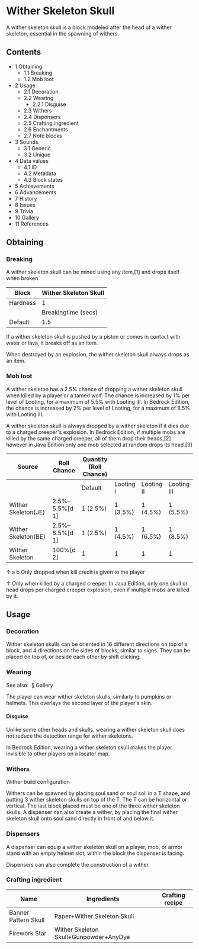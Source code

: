 # Wither Skeleton Skull
A wither skeleton skull is a block modeled after the head of a wither skeleton, essential in the spawning of withers.

## Contents
- 1 Obtaining
	- 1.1 Breaking
	- 1.2 Mob loot
- 2 Usage
	- 2.1 Decoration
	- 2.2 Wearing
		- 2.2.1 Disguise
	- 2.3 Withers
	- 2.4 Dispensers
	- 2.5 Crafting ingredient
	- 2.6 Enchantments
	- 2.7 Note blocks
- 3 Sounds
	- 3.1 Generic
	- 3.2 Unique
- 4 Data values
	- 4.1 ID
	- 4.2 Metadata
	- 4.3 Block states
- 5 Achievements
- 6 Advancements
- 7 History
- 8 Issues
- 9 Trivia
- 10 Gallery
- 11 References

## Obtaining
### Breaking
A wither skeleton skull can be mined using any item,[1] and drops itself when broken.

| Block    | Wither Skeleton Skull |
|----------|-----------------------|
| Hardness | 1                     |
|          | Breakingtime (secs)   |
| Default  | 1.5                   |

If a wither skeleton skull is pushed by a piston or comes in contact with water or lava, it breaks off as an item.

When destroyed by an explosion, the wither skeleton skull always drops as an item.

### Mob loot
A wither skeleton has a 2.5% chance of dropping a wither skeleton skull when killed by a player or a tamed wolf. The chance is increased by 1% per level of Looting, for a maximum of 5.5% with Looting III. In Bedrock Edition, the chance is increased by 2% per level of Looting, for a maximum of 8.5% with Looting III.

A wither skeleton skull is always dropped by a wither skeleton if it dies due to a charged creeper's explosion. In Bedrock Edition, if multiple mobs are killed by the same charged creeper, all of them drop their heads,[2] however in Java Edition only one mob selected at random drops its head.[3]

| Source              | Roll Chance    | Quantity (Roll Chance) |           |            |             |
|---------------------|----------------|------------------------|-----------|------------|-------------|
|                     |                | Default                | Looting I | Looting II | Looting III |
| Wither Skeleton(JE) | 2.5%–5.5%[d 1] | 1 (2.5%)               | 1 (3.5%)  | 1 (4.5%)   | 1 (5.5%)    |
| Wither Skeleton(BE) | 2.5%–8.5%[d 1] | 1 (2.5%)               | 1 (4.5%)  | 1 (6.5%)   | 1 (8.5%)    |
| Wither Skeleton     | 100%[d 2]      | 1                      | 1         | 1          | 1           |


↑ a b Only dropped when kill credit is given to the player

↑ Only when killed by a charged creeper. In Java Edition, only one skull or head drops per charged creeper explosion, even if multiple mobs are killed by it.


## Usage
### Decoration
Wither skeleton skulls can be oriented in 16 different directions on top of a block, and 4 directions on the sides of blocks, similar to signs. They can be placed on top of, or beside each other by shift clicking.

### Wearing
See also:  § Gallery

The player can wear wither skeleton skulls, similarly to pumpkins or helmets. This overlays the second layer of the player's skin.

#### Disguise
Unlike some other heads and skulls, wearing a wither skeleton skull does not reduce the detection range for wither skeletons.

In Bedrock Edition, wearing a wither skeleton skull makes the player invisible to other players on a locator map.

### Withers



















Wither build configuration


Withers can be spawned by placing soul sand or soul soil in a T shape, and putting 3 wither skeleton skulls on top of the T. The T can be horizontal or vertical. The last block placed must be one of the three wither skeleton skulls. A dispenser can also create a wither, by placing the final wither skeleton skull onto soul sand directly in front of and below it.

### Dispensers
A dispenser can equip a wither skeleton skull on a player, mob, or armor stand with an empty helmet slot, within the block the dispenser is facing.

Dispensers can also complete the construction of a wither.

### Crafting ingredient
| Name                 | Ingredients                            | Crafting recipe |
|----------------------|----------------------------------------|-----------------|
| Banner Pattern Skull | Paper+Wither Skeleton Skull            |                 |
| Firework Star        | Wither Skeleton Skull+Gunpowder+AnyDye |                 |


